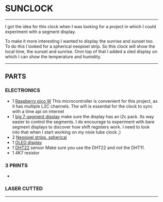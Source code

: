 # SUNCLOCK

---
<p>I got the idea for this clock when I was looking for a project in which I could experiment with a segment display.</p> 
<p>To make it more interesting I wanted to display the sunrise and sunset too. To do this I looked for a spherical 
neopixel strip. So this clock will show the local time, the sunset and sunrise. Onm top of that I added a oled display 
on which I can
show the temperature and humidity.</p>

---
## PARTS
 
### ELECTRONICS
- 1 [Raspberry pico W](https://www.kiwi-electronics.com/nl/raspberry-pi-pico-w-10938) This microcontroller
is convenient for this project, as it has multiple L2C channels. The wifi is essential for the clock to sync with 
a time api on internet
- 1 [big 7-segment display](https://www.kiwi-electronics.com/nl/3cm-4-digit-7-segment-display-met-i2c-backpack-rood-418)
make sure the display has an i2c pack. Its way easier to control the segments. I do encourage to experiment with bare 
segment displays to discover how shift registers work. I need to look into that when I start working on my nixie tube 
clock ;)
- 2 [Neopixel strips, spherical](https://www.kiwi-electronics.com/nl/neopixel-1-4-60-ring-5050-rgb-led-w-integrated-drivers-2786)
- 1 [OLED display](https://www.bitsandparts.nl/Display-OLED-128x32-0-91-inch-I2C-Blauw-p1067279)
- 1 [DHT22](https://www.kiwi-electronics.com/nl/dht22-am2302-temperatuur-vochtigheidssensor-plus-weerstand-503?search=dht22)
sensor Make sure you use the DHT22 and not the DHT11.
- 1 4K7 resistor

### 3 PRINTS

- 

### LASER CUTTED

---

